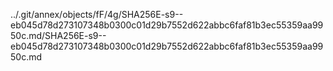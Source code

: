 ../.git/annex/objects/fF/4g/SHA256E-s9--eb045d78d273107348b0300c01d29b7552d622abbc6faf81b3ec55359aa9950c.md/SHA256E-s9--eb045d78d273107348b0300c01d29b7552d622abbc6faf81b3ec55359aa9950c.md